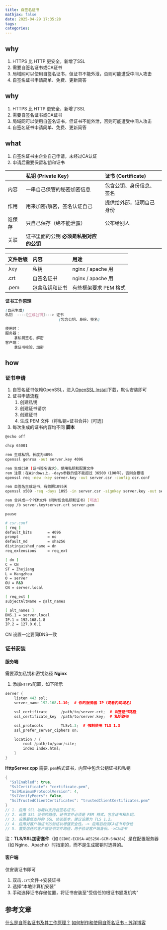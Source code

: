 ```yaml
---
title: 自签名证书
mathjax: false
date: 2025-04-29 17:35:28
tags:
categories:
---
```


## why
1. HTTPS 比 HTTP 更安全，新增了SSL
2. 需要自签名证书或CA证书
3. 局域网可以使用自签名证书，但证书不能外泄，否则可能遭受中间人攻击
4. 自签名证书申请简单、免费、更新简答
<!-- less -->

## why
1. HTTPS 比 HTTP 更安全，新增了SSL
2. 需要自签名证书或CA证书
3. 局域网可以使用自签名证书，但证书不能外泄，否则可能遭受中间人攻击
4. 自签名证书申请简单、免费、更新简答
## what
1. 自签名证书由企业自己申请，未经过CA认证
2. 申请后需要保留私钥和证书

|        | 私钥 (Private Key)                      | 证书 (Certificate)       |
| :----- | :-------------------------------------- | :----------------------- |
| 内容   | 一串自己保管的秘密加密信息              | 包含公钥、身份信息、签名 |
| 作用   | 用来加密/解密，签名认证自己             | 提供给外部，证明自己身份 |
| 谁保存 | 只自己保存（绝不能泄露）                | 公布给别人               |
| 关联   | 证书里面的公钥 **必须是私钥对应的公钥** |                          |

| 文件后缀 | 内容           | 用途                  |
| :------- | :------------- | :-------------------- |
| .key     | 私钥           | nginx / apache 用     |
| .crt     | 自签名证书     | nginx / apache 用     |
| .pem     | 包含私钥和证书 | 有些框架要求 PEM 格式 |
**证书工作原理**
```scss
(自己生成)
私钥  ----[生成公钥]---> 证书
                        (包含公钥、身份、签名)

使用时：
服务器：
    拿私钥签名、解密
客户端：
    拿证书校验、加密
```

## how
### 证书申请
1. 自签名证书依赖OpenSSL，进入[OpenSSL Install](https://slproweb.com/products/Win32OpenSSL.html)下载，默认安装即可
2. 证书申请流程
    1. 创建私钥
    2. 创建证书请求
    3. 创建证书
    4. 生成 PEM 文件（将私钥+证书合并）[可选]
3. 每次生成的证书内容均不同
**脚本**
```bash
@echo off

chcp 65001

rem 生成私钥，长度为4096
openssl genrsa -out server.key 4096

rem 生成CSR (证书签名请求)，使用私钥和配置文件
rem 注意：在Windows上，-days参数的值不能超过 36500（100年），否则会报错
openssl req -new -key server.key -out server.csr -config csr.conf

rem 自签名生成证书，有效期1095天
openssl x509 -req -days 1095 -in server.csr -signkey server.key -out server.crt -extensions req_ext -extfile csr.conf

rem 合并成一个PEM文件（同时包含私钥和证书）[可选]
copy /b server.key+server.crt server.pem

pause
```

```bash
# csr.conf
[ req ]
default_bits       = 4096
prompt             = no
default_md         = sha256
distinguished_name = dn
req_extensions     = req_ext

[ dn ]
C = CN
ST = Zhejiang
L = Hangzhou
O = server
OU = R&D
CN = server.local

[ req_ext ]
subjectAltName = @alt_names

[ alt_names ]
DNS.1 = server.local
IP.1 = 192.168.1.8
IP.2 = 127.0.0.1
```
CN 设置一定要同DNS一致
### 证书安装
#### 服务端
需要添加私钥和密钥路径
**Nginx**
1. 添加`HTTPS`配置，如下所示
```cpp
server {
    listen 443 ssl;
    server_name 192.168.1.10;  # 你的服务器 IP（或者内网域名）

    ssl_certificate      /path/to/server.crt;  # 自签证书路径
    ssl_certificate_key  /path/to/server.key;  # 私钥路径

    ssl_protocols        TLSv1.3;  # 强制使用 TLS 1.3
    ssl_prefer_server_ciphers on;

    location / {
        root /path/to/your/site;
        index index.html;
    }
}
```

**HttpServer.cpp**
需要`.pem`格式证书，内容中包含公钥证书和私钥
```cpp
{
  "SslEnabled": true,
  "SslCertificate": "certificate.pem",
  "SslMinimumProtocolVersion": 4,
  "SslVerifyPeers": false,
  "SslTrustedClientCertificates": "trustedClientCertificates.pem"
}
// 1. 启用 SSL 功能以支持自签名证书。
// 2. 设置 SSL 证书的路径，证书文件必须是 PEM 格式，包含证书和私钥。
// 3. 设置最低支持的 SSL 协议版本，建议设置为 TLS 1.2。
// 4. 启用对客户端证书的验证以增强安全性。-> 启用后检测CA证书有效性
// 5. 置受信任的客户端证书文件路径，用于验证客户端身份。->CA证书
```

注：**TLS/SSL加密套件**（如 `ECDHE-ECDSA-AES256-GCM-SHA384`）是在配置服务器（如 Nginx、Apache）时指定的，而不是生成密钥时选择的。
#### 客户端
仅安装证书即可
1. 双击`.crt`文件->安装证书
2. 选择“本地计算机安装”
3. 手动选择证书存储位置，将证书安装至"受信任的根证书颁发机构"

## 参考文章
[什么是自签名证书及其工作原理？](https://www.ssldragon.com/zh/blog/what-is-self-signed-certificate/)
[如何制作和使用自签名证书 - 苏洋博客](https://soulteary.com/2021/02/06/how-to-make-and-use-a-self-signed-certificate.html)

